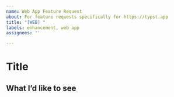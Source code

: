 ```yaml
---
name: Web App Feature Request
about: For feature requests specifically for https://typst.app
title: "[WEB] "
labels: enhancement, web app
assignees: ''

---
```


# Title
## What I’d like to see

<!-- Make sure to search the issues for similar feature requests before submitting- it is more productive to add your thoughts there -->
